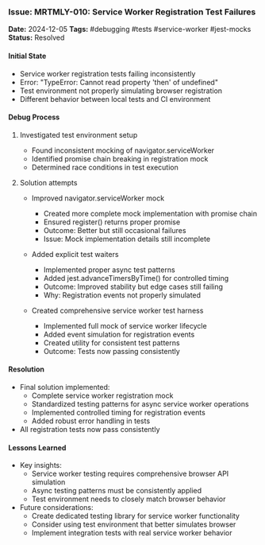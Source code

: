 ### Issue: MRTMLY-010: Service Worker Registration Test Failures
**Date:** 2024-12-05
**Tags:** #debugging #tests #service-worker #jest-mocks
**Status:** Resolved

#### Initial State
- Service worker registration tests failing inconsistently
- Error: "TypeError: Cannot read property 'then' of undefined"
- Test environment not properly simulating browser registration
- Different behavior between local tests and CI environment

#### Debug Process
1. Investigated test environment setup
   - Found inconsistent mocking of navigator.serviceWorker
   - Identified promise chain breaking in registration mock
   - Determined race conditions in test execution

2. Solution attempts
   - Improved navigator.serviceWorker mock
     - Created more complete mock implementation with promise chain
     - Ensured register() returns proper promise
     - Outcome: Better but still occasional failures
     - Issue: Mock implementation details still incomplete

   - Added explicit test waiters
     - Implemented proper async test patterns
     - Added jest.advanceTimersByTime() for controlled timing
     - Outcome: Improved stability but edge cases still failing
     - Why: Registration events not properly simulated

   - Created comprehensive service worker test harness
     - Implemented full mock of service worker lifecycle
     - Added event simulation for registration events
     - Created utility for consistent test patterns
     - Outcome: Tests now passing consistently

#### Resolution
- Final solution implemented:
  - Complete service worker registration mock
  - Standardized testing patterns for async service worker operations
  - Implemented controlled timing for registration events
  - Added robust error handling in tests
- All registration tests now pass consistently

#### Lessons Learned
- Key insights:
  - Service worker testing requires comprehensive browser API simulation
  - Async testing patterns must be consistently applied
  - Test environment needs to closely match browser behavior
- Future considerations:
  - Create dedicated testing library for service worker functionality
  - Consider using test environment that better simulates browser
  - Implement integration tests with real service worker behavior